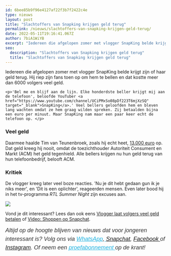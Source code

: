 ```yaml
---
id: 6bee85b9f96e4127af22f3b7f2422c4e
type: nieuws
layout: post
title: "Slachtoffers van Snapking krijgen geld terug"
permalink: /nieuws/slachtoffers-van-snapking-krijgen-geld-terug/
date: 2022-05-11T19:16:41.067Z
author: 7biA1WiYB
excerpt: "Iedereen die afgelopen zomer met vlogger SnapKing belde krijgt zijn of haar geld terug. Hij riep zijn fans toen op om hem te bellen en dat kostte meer dan 6000 volgers veel geld.  "
seo:
  description: "Slachtoffers van Snapking krijgen geld terug"
  title: "Slachtoffers van Snapking krijgen geld terug"
---
```

Iedereen die afgelopen zomer met vlogger SnapKing belde krijgt zijn of haar geld terug. Hij riep zijn fans toen op om hem te bellen en dat kostte meer dan 6000 volgers veel geld.  

    <p>'Bel me en blijf aan de lijn. Elke honderdste beller krijgt mij aan de telefoon', beloofde YouTuber <a href="https://www.youtube.com/channel/UCiPMxSo08pDf223T6mjXzSQ" target="_blank">SnapKing</a>.' Veel bellers geloofden hem en bleven lang wachten omdat ze hem graag wilden spreken. Zij betaalden bijna een euro per minuut. Maar SnapKing nam maar een paar keer echt de telefoon op. </p>
<h3>Veel geld</h3>
<p>Daarmee haalde Tim van Teunenbroek, zoals hij echt heet, <a href="https://7dagen.netlify.app/nieuws/vlogger-laat-volgers-veel-geld-betalen" target="_blank">13.000 euro</a> op. Dat geld kreeg hij nooit, omdat de toezichthouder Autoriteit Consument en Markt (ACM) het geld tegenhield. Alle bellers krijgen nu hun geld terug van hun telefoonbedrijf, belooft ACM.</p>
<h3>Kritiek</h3>
<p>De vlogger kreeg later veel boze reacties. 'Nu je dit hebt gedaan gun ik je niks meer', en 'Dit is een oplichter', reageerden mensen. Even later bood hij in het tv-programma <em>RTL Summer Night</em> zijn excuses aan.</p>
<div class="kader">
<p><img class="kaderafbeelding" src="https://7dagen.netlify.app/sites/default/files/ff.png"></p>
<p>Vond je dit interessant? Lees dan ook eens <a href="https://7dagen.netlify.app/nieuws/vlogger-laat-volgers-veel-geld-betalen">Vlogger laat volgers veel geld betalen</a> of <a href="https://7dagen.netlify.app/lifestyle-video/video-shoppen-op-snapchat">Video: Shoppen op Snapchat</a>.</p>
<p><span style="font-size: 13.008px;"><em style="box-sizing: inherit; color: rgb(51, 51, 51); font-family: &quot;PT Sans&quot;, sans-serif; font-size: 18px; line-height: 27px;">Altijd op de hoogte blijven van nieuws dat voor jongeren interessant is? Volg ons via </em><em style="box-sizing: inherit; color: rgb(34, 179, 224); transition: color 0.3s ease; font-family: &quot;PT Sans&quot;, sans-serif; font-size: 18px; line-height: 27px;"><a href="https://7dagen.netlify.app/whatsapp" style="box-sizing: inherit; color: rgb(34, 179, 224); transition: color 0.3s ease; font-family: &quot;PT Sans&quot;, sans-serif; font-size: 18px; line-height: 27px;">WhatsApp</a></em><em style="box-sizing: inherit; color: rgb(51, 51, 51); font-family: &quot;PT Sans&quot;, sans-serif; font-size: 18px; line-height: 27px;">,</em><em style="box-sizing: inherit; color: rgb(34, 179, 224); transition: color 0.3s ease; font-family: &quot;PT Sans&quot;, sans-serif; font-size: 18px; line-height: 27px;"><a href="https://7dagen.netlify.app/whatsapp" style="box-sizing: inherit; color: rgb(34, 179, 224); transition: color 0.3s ease; font-family: &quot;PT Sans&quot;, sans-serif; font-size: 18px; line-height: 27px;"> </a></em><em style="box-sizing: inherit; color: rgb(51, 51, 51); font-family: &quot;PT Sans&quot;, sans-serif; font-size: 18px; line-height: 27px;"><a href="https://www.snapchat.com/add/sevendaysnl">Snapchat</a>, <a href="https://www.facebook.com/7Daysnl?ref=bookmarks">Facebook </a>of <a href="https://instagram.com/7DAysnl/">Instagram</a>. Of </em><em style="box-sizing: inherit; color: rgb(51, 51, 51); font-family: &quot;PT Sans&quot;, sans-serif; font-size: 18px; line-height: 27px;">neem een </em><a href="https://abonneren.sevendays.nl/abonneren/abonnementen/ae/artikel" style="box-sizing: inherit; color: rgb(34, 179, 224); transition: color 0.3s ease; font-family: &quot;PT Sans&quot;, sans-serif; font-size: 18px; line-height: 27px;"><em style="box-sizing: inherit;">proefabonnement </em></a><em style="box-sizing: inherit; color: rgb(51, 51, 51); font-family: &quot;PT Sans&quot;, sans-serif; font-size: 18px; line-height: 27px;">op de krant!</em></span></p>
</div>
  
